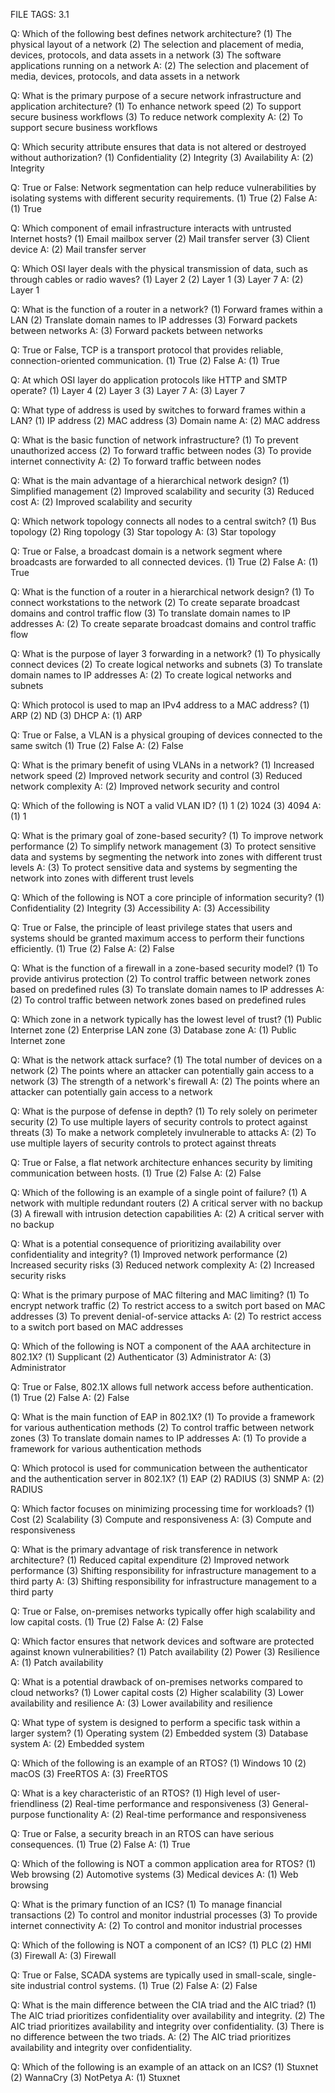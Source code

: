 FILE TAGS: 3.1

Q: Which of the following best defines network architecture?
(1) The physical layout of a network
(2) The selection and placement of media, devices, protocols, and data assets in a network
(3) The software applications running on a network
A: (2) The selection and placement of media, devices, protocols, and data assets in a network
<!--ID: 1723989369735-->


Q: What is the primary purpose of a secure network infrastructure and application architecture?
(1) To enhance network speed
(2) To support secure business workflows
(3) To reduce network complexity
A: (2) To support secure business workflows
<!--ID: 1723989369741-->


Q: Which security attribute ensures that data is not altered or destroyed without authorization?
(1) Confidentiality
(2) Integrity
(3) Availability
A: (2) Integrity
<!--ID: 1723989369745-->


Q: True or False: Network segmentation can help reduce vulnerabilities by isolating systems with different security requirements.
(1) True
(2) False
A: (1) True
<!--ID: 1723989369748-->


Q: Which component of email infrastructure interacts with untrusted Internet hosts?
(1) Email mailbox server
(2) Mail transfer server
(3) Client device
A: (2) Mail transfer server
<!--ID: 1723989369752-->

Q: Which OSI layer deals with the physical transmission of data, such as through cables or radio waves?
(1) Layer 2
(2) Layer 1
(3) Layer 7
A: (2) Layer 1
<!--ID: 1724486444334-->


Q: What is the function of a router in a network?
(1) Forward frames within a LAN
(2) Translate domain names to IP addresses
(3) Forward packets between networks
A: (3) Forward packets between networks
<!--ID: 1724486444342-->


Q: True or False, TCP is a transport protocol that provides reliable, connection-oriented communication.
(1) True
(2) False
A: (1) True
<!--ID: 1724486444348-->


Q: At which OSI layer do application protocols like HTTP and SMTP operate?
(1) Layer 4
(2) Layer 3
(3) Layer 7
A: (3) Layer 7
<!--ID: 1724486444352-->


Q: What type of address is used by switches to forward frames within a LAN?
(1) IP address
(2) MAC address
(3) Domain name
A: (2) MAC address
<!--ID: 1724486444357-->

Q: What is the basic function of network infrastructure?
(1) To prevent unauthorized access
(2) To forward traffic between nodes
(3) To provide internet connectivity
A: (2) To forward traffic between nodes
<!--ID: 1724486587064-->


Q: What is the main advantage of a hierarchical network design?
(1) Simplified management
(2) Improved scalability and security
(3) Reduced cost
A: (2) Improved scalability and security
<!--ID: 1724486587069-->


Q: Which network topology connects all nodes to a central switch?
(1) Bus topology
(2) Ring topology
(3) Star topology
A: (3) Star topology
<!--ID: 1724486587073-->


Q: True or False, a broadcast domain is a network segment where broadcasts are forwarded to all connected devices.
(1) True
(2) False
A: (1) True
<!--ID: 1724486587077-->


Q: What is the function of a router in a hierarchical network design?
(1) To connect workstations to the network
(2) To create separate broadcast domains and control traffic flow
(3) To translate domain names to IP addresses
A: (2) To create separate broadcast domains and control traffic flow
<!--ID: 1724486587079-->

Q: What is the purpose of layer 3 forwarding in a network?
(1) To physically connect devices
(2) To create logical networks and subnets
(3) To translate domain names to IP addresses
A: (2) To create logical networks and subnets
<!--ID: 1724486756534-->


Q: Which protocol is used to map an IPv4 address to a MAC address?
(1) ARP
(2) ND
(3) DHCP
A: (1) ARP
<!--ID: 1724486756541-->


Q: True or False, a VLAN is a physical grouping of devices connected to the same switch
(1) True
(2) False
A: (2) False
<!--ID: 1724486756545-->


Q: What is the primary benefit of using VLANs in a network?
(1) Increased network speed
(2) Improved network security and control
(3) Reduced network complexity
A: (2) Improved network security and control
<!--ID: 1724486756550-->


Q: Which of the following is NOT a valid VLAN ID?
(1) 1
(2) 1024
(3) 4094
A: (1) 1
<!--ID: 1724486756554-->

Q: What is the primary goal of zone-based security?
(1) To improve network performance
(2) To simplify network management
(3) To protect sensitive data and systems by segmenting the network into zones with different trust levels
A: (3) To protect sensitive data and systems by segmenting the network into zones with different trust levels
<!--ID: 1724486866753-->


Q: Which of the following is NOT a core principle of information security?
(1) Confidentiality
(2) Integrity
(3) Accessibility
A: (3) Accessibility
<!--ID: 1724486866757-->


Q: True or False, the principle of least privilege states that users and systems should be granted maximum access to perform their functions efficiently.
(1) True
(2) False
A: (2) False
<!--ID: 1724486866761-->


Q: What is the function of a firewall in a zone-based security model?
(1) To provide antivirus protection
(2) To control traffic between network zones based on predefined rules
(3) To translate domain names to IP addresses
A: (2) To control traffic between network zones based on predefined rules
<!--ID: 1724486866765-->


Q: Which zone in a network typically has the lowest level of trust?
(1) Public Internet zone
(2) Enterprise LAN zone
(3) Database zone
A: (1) Public Internet zone
<!--ID: 1724486866769-->

Q: What is the network attack surface?
(1) The total number of devices on a network
(2) The points where an attacker can potentially gain access to a network
(3) The strength of a network's firewall
A: (2) The points where an attacker can potentially gain access to a network
<!--ID: 1724486962947-->


Q: What is the purpose of defense in depth?
(1) To rely solely on perimeter security
(2) To use multiple layers of security controls to protect against threats
(3) To make a network completely invulnerable to attacks
A: (2) To use multiple layers of security controls to protect against threats
<!--ID: 1724486962952-->


Q: True or False, a flat network architecture enhances security by limiting communication between hosts.
(1) True
(2) False
A: (2) False
<!--ID: 1724486962955-->


Q: Which of the following is an example of a single point of failure?
(1) A network with multiple redundant routers
(2) A critical server with no backup
(3) A firewall with intrusion detection capabilities
A: (2) A critical server with no backup
<!--ID: 1724486962959-->


Q: What is a potential consequence of prioritizing availability over confidentiality and integrity?
(1) Improved network performance
(2) Increased security risks
(3) Reduced network complexity
A: (2) Increased security risks
<!--ID: 1724486962963-->

Q: What is the primary purpose of MAC filtering and MAC limiting?
(1) To encrypt network traffic
(2) To restrict access to a switch port based on MAC addresses
(3) To prevent denial-of-service attacks
A: (2) To restrict access to a switch port based on MAC addresses
<!--ID: 1724487077568-->


Q: Which of the following is NOT a component of the AAA architecture in 802.1X?
(1) Supplicant
(2) Authenticator
(3) Administrator
A: (3) Administrator
<!--ID: 1724487077574-->


Q: True or False, 802.1X allows full network access before authentication.
(1) True
(2) False
A: (2) False
<!--ID: 1724487077579-->


Q: What is the main function of EAP in 802.1X?
(1) To provide a framework for various authentication methods
(2) To control traffic between network zones
(3) To translate domain names to IP addresses
A: (1) To provide a framework for various authentication methods
<!--ID: 1724487077581-->


Q: Which protocol is used for communication between the authenticator and the authentication server in 802.1X?
(1) EAP
(2) RADIUS
(3) SNMP
A: (2) RADIUS
<!--ID: 1724487077584-->

Q: Which factor focuses on minimizing processing time for workloads?
(1) Cost
(2) Scalability
(3) Compute and responsiveness
A: (3) Compute and responsiveness
<!--ID: 1724487285028-->


Q: What is the primary advantage of risk transference in network architecture?
(1) Reduced capital expenditure
(2) Improved network performance
(3) Shifting responsibility for infrastructure management to a third party
A: (3) Shifting responsibility for infrastructure management to a third party
<!--ID: 1724487285032-->


Q: True or False, on-premises networks typically offer high scalability and low capital costs.
(1) True
(2) False
A: (2) False
<!--ID: 1724487285034-->


Q: Which factor ensures that network devices and software are protected against known vulnerabilities?
(1) Patch availability
(2) Power
(3) Resilience
A: (1) Patch availability
<!--ID: 1724487285036-->


Q: What is a potential drawback of on-premises networks compared to cloud networks?
(1) Lower capital costs
(2) Higher scalability
(3) Lower availability and resilience
A: (3) Lower availability and resilience
<!--ID: 1724487285038-->

Q: What type of system is designed to perform a specific task within a larger system?
(1) Operating system
(2) Embedded system
(3) Database system
A: (2) Embedded system
<!--ID: 1724487508576-->


Q: Which of the following is an example of an RTOS?
(1) Windows 10
(2) macOS
(3) FreeRTOS
A: (3) FreeRTOS
<!--ID: 1724487508582-->


Q: What is a key characteristic of an RTOS?
(1) High level of user-friendliness
(2) Real-time performance and responsiveness
(3) General-purpose functionality
A: (2) Real-time performance and responsiveness
<!--ID: 1724487508585-->


Q: True or False, a security breach in an RTOS can have serious consequences.
(1) True
(2) False
A: (1) True
<!--ID: 1724487508589-->


Q: Which of the following is NOT a common application area for RTOS?
(1) Web browsing
(2) Automotive systems
(3) Medical devices
A: (1) Web browsing
<!--ID: 1724487508593-->

Q: What is the primary function of an ICS?
(1) To manage financial transactions
(2) To control and monitor industrial processes
(3) To provide internet connectivity
A: (2) To control and monitor industrial processes
<!--ID: 1724487799002-->


Q: Which of the following is NOT a component of an ICS?
(1) PLC
(2) HMI
(3) Firewall
A: (3) Firewall
<!--ID: 1724487799010-->


Q: True or False, SCADA systems are typically used in small-scale, single-site industrial control systems.
(1) True
(2) False
A: (2) False
<!--ID: 1724487799015-->


Q: What is the main difference between the CIA triad and the AIC triad?
(1) The AIC triad prioritizes confidentiality over availability and integrity.
(2) The AIC triad prioritizes availability and integrity over confidentiality.
(3) There is no difference between the two triads.
A: (2) The AIC triad prioritizes availability and integrity over confidentiality.
<!--ID: 1724487799020-->


Q: Which of the following is an example of an attack on an ICS?
(1) Stuxnet
(2) WannaCry
(3) NotPetya
A: (1) Stuxnet
<!--ID: 1724487799025-->
